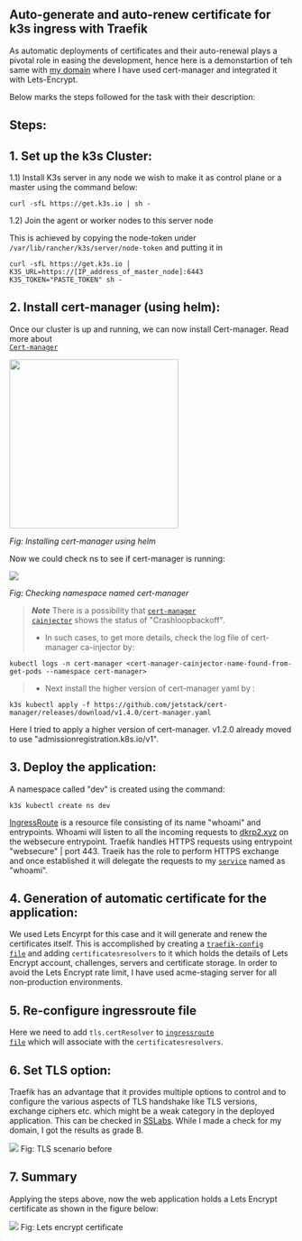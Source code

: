 ## Auto-generate and auto-renew certificate for k3s ingress with Traefik


As automatic deployments of certificates and their auto-renewal plays a pivotal role in easing the development, hence here is a demonstartion of teh same with <a href="https://dkrp2.xyz/">my domain</a> where I have used cert-manager and integrated it with Lets-Encrypt.

Below marks the steps followed for the task with their description:

## Steps:


## 1. Set up the k3s Cluster:

1.1) Install K3s server in any node we wish to make it as control plane or a master using the command below:

```
curl -sfL https://get.k3s.io | sh -
```

1.2) Join the agent or worker nodes to this server node

This is achieved by copying the node-token under <code>/var/lib/rancher/k3s/server/node-token</code> and putting it in 

```
curl -sfL https://get.k3s.io | K3S_URL=https://[IP_address_of_master_node]:6443 K3S_TOKEN="PASTE_TOKEN" sh -
```

## 2. Install cert-manager (using helm):

Once our cluster is up and running, we can now install Cert-manager. Read more about <code> <a href="https://github.com/dikshita-git/Research-Project/wiki/Project-Wiki#22-tls-and-its-working-principle">Cert-manager</a></code>

<img src="https://github.com/dikshita-git/Research-Project/blob/main/Wiki-page-images/manual_cert/Certificate_with_k3s%2Btraefik/helm_install.PNG" height="300">
<p><i>Fig: Installing cert-manager using helm</i></p>


Now we could check ns to see if cert-manager is running:

<img src="https://github.com/dikshita-git/Research-Project/blob/main/Wiki-page-images/manual_cert/Certificate_with_k3s%2Btraefik/cert-man_ns.PNG">
<p><i>Fig: Checking namespace named cert-manager</i></p>


>***Note***
>There is a possibility that <code><a href="https://github.com/dikshita-git/RP_Ingress_security-IPv4_and_IPv6/wiki/TLS-in-Kubernetes#cainjector-in-cert-manager">cert-manager cainjector</code></a> shows the status of "Crashloopbackoff".
>  - In such cases, to get more details, check the log file of cert-manager ca-injector by:

```
kubectl logs -n cert-manager <cert-manager-cainjector-name-found-from-get-pods --namespace cert-manager>
```
>   - Next install the higher version of cert-manager yaml by :
     
```
k3s kubectl apply -f https://github.com/jetstack/cert-manager/releases/download/v1.4.0/cert-manager.yaml
```      

Here I tried to apply a higher version of cert-manager. v1.2.0 already moved to use "admissionregistration.k8s.io/v1".


## 3. Deploy the application:

A namespace called "dev" is created using the command:

```
k3s kubectl create ns dev
```  

<a href="https://github.com/dikshita-git/Research-Project/blob/main/Demo/automatic_cert/ingressroute.yaml">IngressRoute</a> is a resource file consisting of its name "whoami" and entrypoints. Whoami will listen to all the incoming requests to <a href="https://dkrp2.xyz/">dkrp2.xyz</a> on the websecure entrypoint. Traefik handles HTTPS requests using entrypoint "websecure" | port 443. Traeik has the role to perform HTTPS exchange and once established it will delegate the requests to my <code><a href="https://github.com/dikshita-git/Research-Project/blob/main/Demo/automatic_cert/service.yaml">service</a></code> named as "whoami".


## 4. Generation of automatic certificate for the application:

We used Lets Encyrpt for this case and it will generate and renew the certificates itself. This is accomplished by creating a <code><a href="https://github.com/dikshita-git/Research-Project/blob/main/Demo/automatic_cert/traefik-config.yaml">traefik-config file</a></code> and adding <code>certificatesresolvers</code> to it which holds the details of Lets Encrypt account, challenges, servers and certificate storage. In order to avoid the Lets Encrypt rate limit, I have used acme-staging server for all non-production environments.


## 5. Re-configure ingressroute file 

Here we need to add <code>tls.certResolver</code> to <code><a href="https://github.com/dikshita-git/Research-Project/blob/main/Demo/automatic_cert/ingressroute.yaml">ingressroute file</a></code> which will associate with the <code>certificatesresolvers</code>.


## 6. Set TLS option:

Traefik has an advantage that it provides multiple options to control and to configure the various aspects of TLS handshake like TLS versions, exchange ciphers etc. which might be a weak category in the deployed application. This can be checked in <a href="https://www.ssllabs.com/">SSLabs</a>. While I made a check for my domain, I got the results as grade B.

<img src="https://github.com/dikshita-git/Research-Project/blob/main/Wiki-page-images/Research_Question/lets_encyrpt_domain.png">
Fig: TLS scenario before 


## 7. Summary

Applying the steps above, now the web application <a href="https://dkrp2.xyz/"></a> holds a Lets Encrypt certificate as shown in the figure below:

<img src="https://github.com/dikshita-git/Research-Project/blob/main/Wiki-page-images/Research_Question/lets_encyrpt_domain.png">
Fig: Lets encrypt certificate



